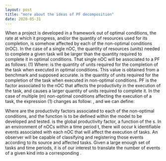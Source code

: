 ```yaml
---
layout: post
title: "more about the ideas of PF decomposition"
date: 2020-05-31
---
```



When a project is developed in a framework out of optimal conditions, the rate at which it progress, and/or the quantity of resources used for its completion, is somehow affected by each of the non-optimal conditions (nOC).
 In the case of a single nOC, the quantity of resources (units) needed to complete a given task will be larger than the quantity required to complete it in optimal conditions.  That single  nOC will be associated to a PF as follows:
 		(1)
Where:
 is the quantity of units required for the completion of the task when executed in optimal conditions. This value is obtained from a benchmark and supposed accurate.
 is the quantity of units required for the completion of the task when executed in non-optimal conditions.
PF is the factor associated to the nOC that affects the productivity in the execution of the task, and causes a larger quantity of units required to complete it.
In the case of multiple (m) non-optimal conditions affecting the execution of a task, the expression (1) changes as follow:
,
and we can define:

Where  are the productivity factors associated to each of the non-optimal conditions, and the function  is to be defined within the model to be developed and tested.  is the global productivity factor, a function of the s.
In an environment of nOCs within a time period t, there will occur k identifiable events associated with each nOC that will affect the execution of tasks. An observer will be capable of classifying and registering those events according to its source and affected tasks.
Given a large enough set of tasks and time periods, it is of our interest to translate the number of events of a given kind into a corresponding .
